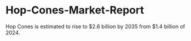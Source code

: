 # Hop-Cones-Market-Report
Hop Cones is estimated to rise to $2.6 billion by 2035 from $1.4 billion of 2024.
